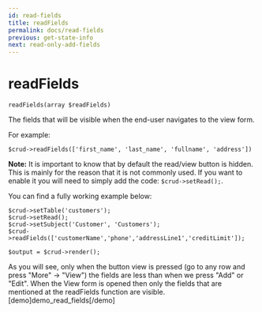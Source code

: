 ```yaml
---
id: read-fields
title: readFields
permalink: docs/read-fields
previous: get-state-info
next: read-only-add-fields
---
```


# readFields


<pre><code class="php">readFields(array $readFields)</code></pre>
The fields that will be visible when the end-user navigates to the view form.

For example:
<pre><code class="php">$crud->readFields(['first_name', 'last_name', 'fullname', 'address'])</code></pre>

<strong>Note:</strong> It is important to know that by default the read/view button is hidden. This is mainly for the reason that it is not commonly used. If you want to enable it you will need to simply add the code: <code>$crud->setRead();</code>.

You can find a fully working example below:
<pre><code class="php">$crud->setTable('customers');
$crud->setRead();
$crud->setSubject('Customer', 'Customers');
$crud->readFields(['customerName','phone','addressLine1','creditLimit']);

$output = $crud->render();</code></pre>

As you will see, only when the button view is pressed (go to any row and press "More" -> "View") the fields are less than when we press "Add" or "Edit". When the View form is opened then only the fields that are mentioned at the readFields function are visible.
[demo]demo_read_fields[/demo]